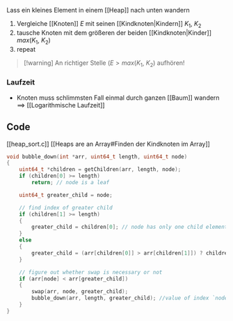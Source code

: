 Lass ein kleines Element in einem [[Heap]] nach unten wandern

1. Vergleiche [[Knoten]] $E$ mit seinen [[Kindknoten|Kindern]] $K_{1},\ K_{2}$
2. tausche Knoten mit dem größeren der beiden [[Kindknoten|Kinder]] $max(K_{1},\ K_{2})$
3. repeat
> [!warning] An richtiger Stelle ($E > max(K_{1},\ K_{2}$) aufhören!
### Laufzeit
- Knoten muss schlimmsten Fall einmal durch ganzen [[Baum]] wandern
==> [[Logarithmische Laufzeit]]


## Code
[[heap_sort.c]]
[[Heaps are an Array#Finden der Kindknoten im Array]]

```c
void bubble_down(int *arr, uint64_t length, uint64_t node)
{
    uint64_t *children = getChildren(arr, length, node);
    if (children[0] >= length)
        return; // node is a leaf

    uint64_t greater_child = node;

    // find index of greater child
    if (children[1] >= length)
    {
        greater_child = children[0]; // node has only one child element
    }
    else
    {
        greater_child = (arr[children[0]] > arr[children[1]]) ? children[0] : children[1];
    }

    // figure out whether swap is necessary or not
    if (arr[node] < arr[greater_child])
    {
        swap(arr, node, greater_child);
        bubble_down(arr, length, greater_child); //value of index `node` is now at index `greater_child`
    }
}
```